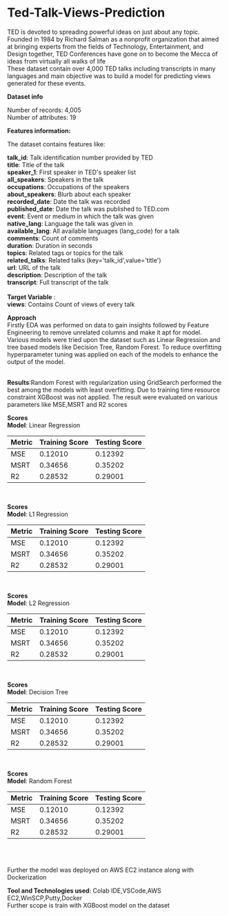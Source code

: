 # Ted-Talk-Views-Prediction


TED is devoted to spreading powerful ideas on just about any topic. Founded in 1984 by Richard Salman as a nonprofit organization that aimed at bringing experts from the fields of Technology, Entertainment, and Design together, TED Conferences have gone on to become the Mecca of ideas from virtually all walks of life<br>
These dataset contain over 4,000 TED talks including transcripts in many languages and  main objective was to build a model for predicting  views generated for these events.<br>

**Dataset info**

Number of records: 4,005<br>
Number of attributes: 19<br>

**Features information:**<br>

The dataset contains features like:<br>

**talk_id**: Talk identification number provided by TED<br>
**title**: Title of the talk<br>
**speaker_1**: First speaker in TED's speaker list<br>
**all_speakers**: Speakers in the talk<br>
**occupations**: Occupations of the speakers<br>
**about_speakers**: Blurb about each speaker<br>
**recorded_date**: Date the talk was recorded<br>
**published_date**: Date the talk was published to TED.com<br>
**event**: Event or medium in which the talk was given<br>
**native_lang**: Language the talk was given in<br>
**available_lang**: All available languages (lang_code) for a talk<br>
**comments**: Count of comments<br>
**duration**: Duration in seconds<br>
**topics**: Related tags or topics for the talk<br>
**related_talks**: Related talks (key='talk_id',value='title')<br>
**url**: URL of the talk<br>
**description**: Description of the talk<br>
**transcript**: Full transcript of the talk<br><br>
**Target Variable** :<br>
**views**: Contains Count of views of every talk

**Approach**<br>
Firstly EDA was performed on data to gain insights followed by Feature Engineering to remove unrelated columns and make it apt for model. Various models were tried upon the dataset such as Linear Regression and tree based models like Decision Tree, Random Forest. To reduce overfitting hyperparameter tuning was applied on each of the models to enhance the output of the model.<br><br>

**Results**:Random Forest with regularization using GridSearch performed the best among the models with least overfitting. Due to training time resource constraint XGBoost was not applied. The result were evaluated on various parameters like MSE,MSRT and R2 scores

**Scores**<br>
**Model**: Linear Regression<br>
                                     
|  Metric   | Training Score|  Testing Score |          
|-----------|---------------|----------------|            
|MSE        |  0.12010      |    0.12392     |         
|MSRT       |  0.34656      |    0.35202     |   
|R2         |  0.28532      |    0.29001     |  
<br> 

**Scores**<br>
**Model**: L1 Regression<br>
                                     
|  Metric   | Training Score|  Testing Score |          
|-----------|---------------|----------------|            
|MSE        |  0.12010      |    0.12392     |         
|MSRT       |  0.34656      |    0.35202     |   
|R2         |  0.28532      |    0.29001     |  
<br>

**Scores**<br>
**Model**: L2 Regression<br>
                                     
|  Metric   | Training Score|  Testing Score |          
|-----------|---------------|----------------|            
|MSE        |  0.12010      |    0.12392     |         
|MSRT       |  0.34656      |    0.35202     |   
|R2         |  0.28532      |    0.29001     |  
<br>

**Scores**<br>
**Model**: Decision Tree<br>

|  Metric   | Training Score|  Testing Score |          
|-----------|---------------|----------------|            
|MSE        |  0.12010      |    0.12392     |         
|MSRT       |  0.34656      |    0.35202     |   
|R2         |  0.28532      |    0.29001     |  
<br>

**Scores**<br>
**Model**: Random Forest<br>
                                     
|  Metric   | Training Score|  Testing Score |          
|-----------|---------------|----------------|            
|MSE        |  0.12010      |    0.12392     |         
|MSRT       |  0.34656      |    0.35202     |   
|R2         |  0.28532      |    0.29001     |  
<br>

<br>Further the model was deployed on AWS EC2 instance along with Dockerization

**Tool and Technologies used**: Colab IDE,VSCode,AWS EC2,WinSCP,Putty,Docker
<br>
Further scope is train with XGBoost model on the dataset
